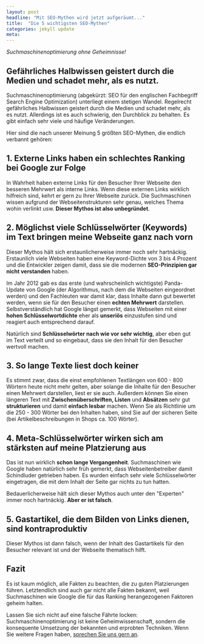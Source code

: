 ```yaml
---
layout: post
headline: "Mit SEO-Mythen wird jetzt aufgeräumt..."
title:  "Die 5 wichtigsten SEO-Mythen"
categories: jekyll update
meta:
---
```


*Suchmaschinenoptimierung ohne Geheimnisse!*

## Gefährliches Halbwissen geistert durch die Medien und schadet mehr, als es nutzt.

Suchmaschinenoptimierung (abgekürzt: SEO für den englischen Fachbegriff Search Engine Optimization) unterliegt einem stetigen Wandel. Regelrecht gefährliches Halbwissen geistert durch die Medien und schadet mehr, als es nutzt. Allerdings ist es auch schwierig, den Durchblick zu behalten. Es gibt einfach sehr viele und häufige Veränderungen.

<!--break-->

Hier sind die nach unserer Meinung 5 größten SEO-Mythen, die endlich verbannt gehören:

## 1. Externe Links haben ein schlechtes Ranking bei Google zur Folge

In Wahrheit haben externe Links für den Besucher Ihrer Webseite den besseren Mehrwert als interne Links. Wenn diese externen Links wirklich hilfreich sind, kehrt er gern zu Ihrer Webseite zurück. Die Suchmaschinen wissen aufgrund der Webseitenstrukturen sehr genau, welches Thema wohin verlinkt usw. **Dieser Mythos ist also unbegründet**.

## 2. Möglichst viele Schlüsselwörter (Keywords) im Text bringen meine Webseite ganz nach vorn

Dieser Mythos hält sich erstaunlicherweise immer noch sehr hartnäckig. Erstaunlich viele Webseiten haben eine Keyword-Dichte von 3 bis 4 Prozent und die Entwickler zeigen damit, dass sie die modernen **SEO-Prinzipien gar nicht verstanden** haben.

Im Jahr 2012 gab es das erste (und wahrscheinlich wichtigste) Panda-Update von Google (der Algorithmus, nach dem die Webseiten eingeordnet werden) und den Fachleuten war damit klar, dass Inhalte dann gut bewertet werden, wenn sie für den Besucher einen **echten Mehrwert** darstellen. Selbstverständlich hat Google längst gemerkt, dass Webseiten mit einer **hohen Schlüsselwortdichte** eher als **unseriös** einzustufen sind und reagiert auch entsprechend darauf.

Natürlich sind **Schlüsselwörter nach wie vor sehr wichtig**, aber eben gut im Text verteilt und so eingebaut, dass sie den Inhalt für den Besucher wertvoll machen.

## 3. So lange Texte liest doch keiner

Es stimmt zwar, dass die einst empfohlenen Textlängen von 600 - 800 Wörtern heute nicht mehr gelten, aber solange die Inhalte für den Besucher einen Mehrwert darstellen, liest er sie auch. Außerdem können Sie einen längeren Text mit **Zwischenüberschriften, Listen** und **Absätzen** sehr gut **strukturieren** und damit **einfach lesbar** machen. Wenn Sie als Richtlinie um die 250 - 300 Wörter bei den Inhalten haben, sind Sie auf der sicheren Seite (bei Artikelbeschreibungen in Shops ca. 100 Wörter).

## 4. Meta-Schlüsselwörter wirken sich am stärksten auf meine Platzierung aus

Das ist nun wirklich **schon lange Vergangenheit**. Suchmaschinen wie Google haben natürlich sehr früh gemerkt, dass Webseitenbetreiber damit Schindluder getrieben haben. Es wurden einfach sehr viele Schlüsselwörter eingetragen, die mit dem Inhalt der Seite gar nichts zu tun hatten.

Bedauerlicherweise hält sich dieser Mythos auch unter den "Experten" immer noch hartnäckig. **Aber er ist falsch**.

## 5. Gastartikel, die dem Bilden von Links dienen, sind kontraproduktiv

Dieser Mythos ist dann falsch, wenn der Inhalt des Gastartikels für den Besucher relevant ist und der Webseite thematisch hilft.

## Fazit

Es ist kaum möglich, alle Fakten zu beachten, die zu guten Platzierungen führen. Letztendlich sind auch gar nicht alle Fakten bekannt, weil Suchmaschinen wie Google die für das Ranking herangezogenen Faktoren geheim halten.

Lassen Sie sich nicht auf eine falsche Fährte locken: Suchmaschinenoptimierung ist keine Geheimwissenschaft, sondern die konsequente Umsetzung der bekannten und erprobten Techniken. Wenn Sie weitere Fragen haben, [sprechen Sie uns gern an](/pages/kontakt).
